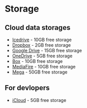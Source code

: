 # Storage

## Cloud data storages

- [Icedrive](https://icedrive.net/) - 10GB free storage
- [Dropbox](https://www.dropbox.com/) - 2GB free storage
- [Google Drive](https://www.google.com/drive/) - 15GB free storage
- [OneDrive](https://onedrive.live.com/) - 5GB free storage
- [Box](https://www.box.com/) - 10GB free storage
- [MediaFire](https://www.mediafire.com/) - 10GB free storage
- [Mega](https://mega.nz/) - 50GB free storage

## For devlopers

- [iCloud](https://developer.apple.com/icloud/) - 5GB free storage